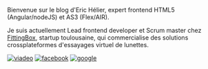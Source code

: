 Bienvenue sur le blog d'Eric Hélier, expert frontend HTML5 (Angular/nodeJS) et AS3 (Flex/AIR).

Je suis actuellement Lead frontend developer et Scrum master chez [FittingBox](http://heliereric.com/employeurs/fittingbox), startup toulousaine, qui commercialise des solutions crossplateformes d'essayages virtuel de lunettes.

[![viadeo](http://heliereric.com/sites/default/files/social/viadeo.png)](http://www.viadeo.com/fr/profile/eric.helier)
[![facebook](http://heliereric.com/sites/default/files/social/facebook.png)](http://www.facebook.com/helier.eric)
[![google](http://heliereric.com/sites/default/files/social/google.png)](https://plus.google.com/105812857505828782829)

